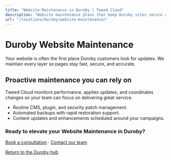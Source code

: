 ```yaml
---
title: "Website Maintenance in Duroby | Tweed Cloud"
description: "Website maintenance plans that keep Duroby sites secure and up to date."
url: "/locations/duroby/website-maintenance/"
---
```


# Duroby Website Maintenance

Your website is often the first place Duroby customers look for updates. We maintain every layer so pages stay fast, secure, and accurate.

## Proactive maintenance you can rely on

Tweed Cloud monitors performance, applies updates, and coordinates changes so your team can focus on delivering great service.

- Routine CMS, plugin, and security patch management.
- Automated backups with rapid restoration support.
- Content updates and enhancements scheduled around your campaigns.

### Ready to elevate your Website Maintenance in Duroby?

[Book a consultation](/consultation/) · [Contact our team](/contact/)

[Return to the Duroby hub](/locations/duroby/)
